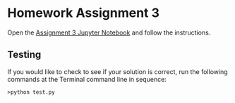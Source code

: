 # Homework Assignment 3

Open the [Assignment 3 Jupyter Notebook](assignment3.ipynb) and follow the instructions.

## Testing

If you would like to check to see if your solution is correct, run the following commands at the Terminal command line in sequence:

````
>python test.py
````
